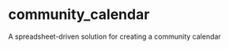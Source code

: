 community_calendar
==================

A spreadsheet-driven solution for creating a community calendar
